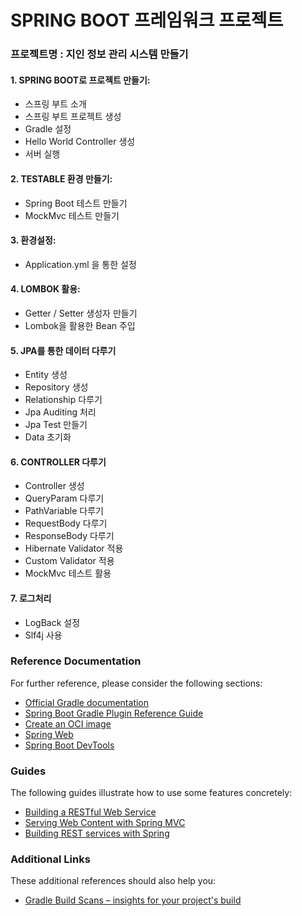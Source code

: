# SPRING BOOT 프레임워크 프로젝트

### 프로젝트명 : 지인 정보 관리 시스템 만들기

#### 1. SPRING BOOT로 프로젝트 만들기:
* 스프링 부트 소개
* 스프링 부트 프로젝트 생성
* Gradle 설정
* Hello World Controller 생성
* 서버 실행

#### 2. TESTABLE 환경 만들기:
* Spring Boot 테스트 만들기
* MockMvc 테스트 만들기

#### 3. 환경설정:
* Application.yml 을 통한 설정

#### 4. LOMBOK 활용:
* Getter / Setter 생성자 만들기
* Lombok을 활용한 Bean 주입

#### 5. JPA를 통한 데이터 다루기
* Entity 생성
* Repository 생성
* Relationship 다루기
* Jpa Auditing 처리
* Jpa Test 만들기
* Data 초기화

#### 6. CONTROLLER 다루기
* Controller 생성
* QueryParam 다루기
* PathVariable 다루기
* RequestBody 다루기
* ResponseBody 다루기
* Hibernate Validator 적용
* Custom Validator 적용
* MockMvc 테스트 활용

#### 7. 로그처리
* LogBack 설정
* Slf4j 사용


### Reference Documentation
For further reference, please consider the following sections:

* [Official Gradle documentation](https://docs.gradle.org)
* [Spring Boot Gradle Plugin Reference Guide](https://docs.spring.io/spring-boot/docs/2.3.4.RELEASE/gradle-plugin/reference/html/)
* [Create an OCI image](https://docs.spring.io/spring-boot/docs/2.3.4.RELEASE/gradle-plugin/reference/html/#build-image)
* [Spring Web](https://docs.spring.io/spring-boot/docs/2.3.4.RELEASE/reference/htmlsingle/#boot-features-developing-web-applications)
* [Spring Boot DevTools](https://docs.spring.io/spring-boot/docs/2.3.4.RELEASE/reference/htmlsingle/#using-boot-devtools)

### Guides
The following guides illustrate how to use some features concretely:

* [Building a RESTful Web Service](https://spring.io/guides/gs/rest-service/)
* [Serving Web Content with Spring MVC](https://spring.io/guides/gs/serving-web-content/)
* [Building REST services with Spring](https://spring.io/guides/tutorials/bookmarks/)

### Additional Links
These additional references should also help you:

* [Gradle Build Scans – insights for your project's build](https://scans.gradle.com#gradle)

